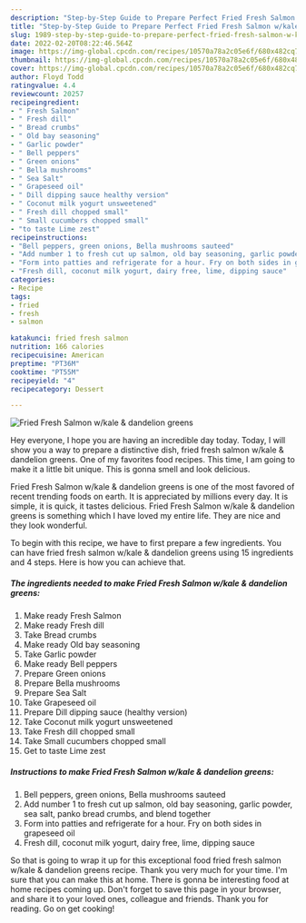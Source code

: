 ```yaml
---
description: "Step-by-Step Guide to Prepare Perfect Fried Fresh Salmon w/kale &amp; dandelion greens"
title: "Step-by-Step Guide to Prepare Perfect Fried Fresh Salmon w/kale &amp; dandelion greens"
slug: 1989-step-by-step-guide-to-prepare-perfect-fried-fresh-salmon-w-kale-and-amp-dandelion-greens
date: 2022-02-20T08:22:46.564Z
image: https://img-global.cpcdn.com/recipes/10570a78a2c05e6f/680x482cq70/fried-fresh-salmon-wkale-dandelion-greens-recipe-main-photo.jpg
thumbnail: https://img-global.cpcdn.com/recipes/10570a78a2c05e6f/680x482cq70/fried-fresh-salmon-wkale-dandelion-greens-recipe-main-photo.jpg
cover: https://img-global.cpcdn.com/recipes/10570a78a2c05e6f/680x482cq70/fried-fresh-salmon-wkale-dandelion-greens-recipe-main-photo.jpg
author: Floyd Todd
ratingvalue: 4.4
reviewcount: 20257
recipeingredient:
- " Fresh Salmon"
- " Fresh dill"
- " Bread crumbs"
- " Old bay seasoning"
- " Garlic powder"
- " Bell peppers"
- " Green onions"
- " Bella mushrooms"
- " Sea Salt"
- " Grapeseed oil"
- " Dill dipping sauce healthy version"
- " Coconut milk yogurt unsweetened"
- " Fresh dill chopped small"
- " Small cucumbers chopped small"
- "to taste Lime zest"
recipeinstructions:
- "Bell peppers, green onions, Bella mushrooms sauteed"
- "Add number 1 to fresh cut up salmon, old bay seasoning, garlic powder, sea salt, panko bread crumbs, and blend together"
- "Form into patties and refrigerate for a hour. Fry on both sides in grapeseed oil"
- "Fresh dill, coconut milk yogurt, dairy free, lime, dipping sauce"
categories:
- Recipe
tags:
- fried
- fresh
- salmon

katakunci: fried fresh salmon 
nutrition: 166 calories
recipecuisine: American
preptime: "PT36M"
cooktime: "PT55M"
recipeyield: "4"
recipecategory: Dessert

---
```



![Fried Fresh Salmon w/kale & dandelion greens](https://img-global.cpcdn.com/recipes/10570a78a2c05e6f/680x482cq70/fried-fresh-salmon-wkale-dandelion-greens-recipe-main-photo.jpg)

Hey everyone, I hope you are having an incredible day today. Today, I will show you a way to prepare a distinctive dish, fried fresh salmon w/kale & dandelion greens. One of my favorites food recipes. This time, I am going to make it a little bit unique. This is gonna smell and look delicious.



Fried Fresh Salmon w/kale & dandelion greens is one of the most favored of recent trending foods on earth. It is appreciated by millions every day. It is simple, it is quick, it tastes delicious. Fried Fresh Salmon w/kale & dandelion greens is something which I have loved my entire life. They are nice and they look wonderful.


To begin with this recipe, we have to first prepare a few ingredients. You can have fried fresh salmon w/kale & dandelion greens using 15 ingredients and 4 steps. Here is how you can achieve that.

<!--inarticleads1-->

##### The ingredients needed to make Fried Fresh Salmon w/kale & dandelion greens:

1. Make ready  Fresh Salmon
1. Make ready  Fresh dill
1. Take  Bread crumbs
1. Make ready  Old bay seasoning
1. Take  Garlic powder
1. Make ready  Bell peppers
1. Prepare  Green onions
1. Prepare  Bella mushrooms
1. Prepare  Sea Salt
1. Take  Grapeseed oil
1. Prepare  Dill dipping sauce (healthy version)
1. Take  Coconut milk yogurt unsweetened
1. Take  Fresh dill chopped small
1. Take  Small cucumbers chopped small
1. Get to taste Lime zest




<!--inarticleads2-->

##### Instructions to make Fried Fresh Salmon w/kale & dandelion greens:

1. Bell peppers, green onions, Bella mushrooms sauteed
1. Add number 1 to fresh cut up salmon, old bay seasoning, garlic powder, sea salt, panko bread crumbs, and blend together
1. Form into patties and refrigerate for a hour. Fry on both sides in grapeseed oil
1. Fresh dill, coconut milk yogurt, dairy free, lime, dipping sauce




So that is going to wrap it up for this exceptional food fried fresh salmon w/kale & dandelion greens recipe. Thank you very much for your time. I'm sure that you can make this at home. There is gonna be interesting food at home recipes coming up. Don't forget to save this page in your browser, and share it to your loved ones, colleague and friends. Thank you for reading. Go on get cooking!
